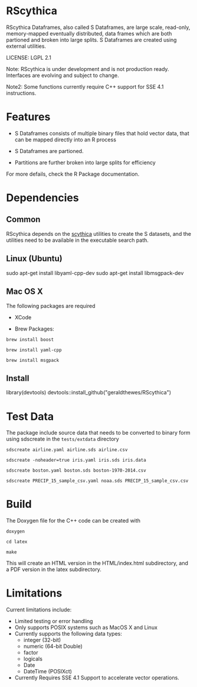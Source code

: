 # RScythica

RScythica Dataframes, also called S Dataframes, are large scale, read-only, memory-mapped
eventually distributed, data frames which are both partioned and
broken into large splits. S Dataframes are created using external utilities.

LICENSE: LGPL 2.1

Note: RScythica is under development and is not production ready. Interfaces are evolving and subject to change.

Note2: Some functions currently require C++ support for SSE 4.1 instructions.

Features
========

* S Dataframes consists of multiple binary files that hold vector data, that can be mapped directly into an R process

* S Dataframes are partioned. 

* Partitions are further broken into large splits for efficiency

For more defails, check the R Package documentation.

Dependencies
============

Common
------

RScythica depends on the [scythica](http://github.com/geraldthewes/scythica) utilities to create the S datasets, and the utilities  need to be available in the executable search path.

Linux (Ubuntu)
---------------

sudo apt-get install libyaml-cpp-dev
sudo apt-get install libmsgpack-dev



Mac OS X
--------

The following packages are required


* XCode

* Brew Packages:
 
`brew install boost`

`brew install yaml-cpp`

`brew install msgpack`

Install
-------

library(devtools)
devtools::install_github("geraldthewes/RScythica")


Test Data
=========

The package include source data that needs to be converted to binary form using sdscreate in the `tests/extdata` directory

`sdscreate airline.yaml airline.sds airline.csv`

`sdscreate -noheader=true iris.yaml iris.sds iris.data`

`sdscreate boston.yaml boston.sds boston-1970-2014.csv`

`sdscreate PRECIP_15_sample_csv.yaml noaa.sds PRECIP_15_sample_csv.csv`

Build
=====

The Doxygen file for the C++ code can be created with

`doxygen`

`cd latex`

`make`

This will create an HTML version in the HTML/index.html subdirectory, and a PDF version in the latex subdirectory.

Limitations
===========

Current limitations include:

* Limited testing or error handling
* Only supports POSIX systems such as MacOS X and Linux
* Currently supports the following data types:
    * integer (32-bit)
    * numeric (64-bit Double)
    * factor
    * logicals
    * Date
    * DateTime (POSIXct)
* Currently Requires SSE 4.1 Support to accelerate vector operations.